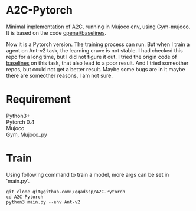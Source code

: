 # A2C-Pytorch

Minimal implementation of A2C, running in Mujoco env, using Gym-mujoco. It is based on the code [openai/baselines](https://github.com/openai/baselines).  

Now it is a Pytorch version. The training process can run. But when I train a agent on Ant-v2 task, the learning cruve is not stable. I had checked this repo for a long time, but I did not figure it out. I tried the origin code of [baselines](https://github.com/openai/baselines/a2c) on this task, that also lead to a poor result. And I tried someother repos, but could not get a better result. Maybe some bugs are in it maybe there are someother reasons, I am not sure.  

# Requirement

Python3+  
Pytorch 0.4  
Mujoco  
Gym, Mujoco_py  

# Train

Using following command to train a model, more args can be set in 'main.py'.

    git clone git@github.com:/qqadssp/A2C-Pytorch
    cd A2C-Pytorch
    python3 main.py --env Ant-v2
